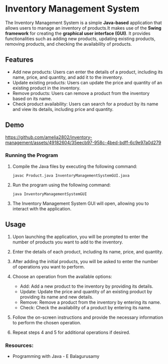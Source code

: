 # Inventory Management System

The Inventory Management System is a simple **Java-based** application that allows users to manage an inventory of products.It makes use of the **Swing framework** for creating the **graphical user interface (GUI)**. It provides functionalities such as adding new products, updating existing products, removing products, and checking the availability of products.

## Features

- Add new products: Users can enter the details of a product, including its name, price, and quantity, and add it to the inventory.
- Update existing products: Users can update the price and quantity of an existing product in the inventory.
- Remove products: Users can remove a product from the inventory based on its name.
- Check product availability: Users can search for a product by its name and view its details, including price and quantity.

## Demo


https://github.com/amelia2802/inventory-management/assets/49182604/35eecb97-958c-4bed-bdff-6c9e97a0d279


### Running the Program

1. Compile the Java files by executing the following command:
   ```
   javac Product.java InventoryManagementSystemGUI.java
   ```

2. Run the program using the following command:
   ```
   java InventoryManagementSystemGUI
   ```

3. The Inventory Management System GUI will open, allowing you to interact with the application.

## Usage

1. Upon launching the application, you will be prompted to enter the number of products you want to add to the inventory.

2. Enter the details of each product, including its name, price, and quantity.

3. After adding the initial products, you will be asked to enter the number of operations you want to perform.

4. Choose an operation from the available options:
   - Add: Add a new product to the inventory by providing its details.
   - Update: Update the price and quantity of an existing product by providing its name and new details.
   - Remove: Remove a product from the inventory by entering its name.
   - Check: Check the availability of a product by entering its name.

5. Follow the on-screen instructions and provide the necessary information to perform the chosen operation.

6. Repeat steps 4 and 5 for additional operations if desired.

### Resources:
- Programming with Java - E Balagurusamy